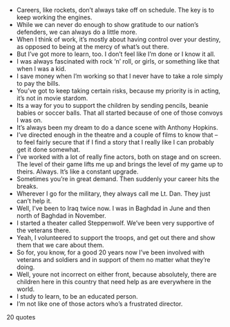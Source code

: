  - Careers, like rockets, don’t always take off on schedule. The key is to keep working the engines.
 - While we can never do enough to show gratitude to our nation’s defenders, we can always do a little more.
 - When I think of work, it’s mostly about having control over your destiny, as opposed to being at the mercy of what’s out there.
 - But I’ve got more to learn, too. I don’t feel like I’m done or I know it all.
 - I was always fascinated with rock ‘n’ roll, or girls, or something like that when I was a kid.
 - I save money when I’m working so that I never have to take a role simply to pay the bills.
 - You’ve got to keep taking certain risks, because my priority is in acting, it’s not in movie stardom.
 - Its a way for you to support the children by sending pencils, beanie babies or soccer balls. That all started because of one of those convoys I was on.
 - It’s always been my dream to do a dance scene with Anthony Hopkins.
 - I’ve directed enough in the theatre and a couple of films to know that – to feel fairly secure that if I find a story that I really like I can probably get it done somewhat.
 - I’ve worked with a lot of really fine actors, both on stage and on screen. The level of their game lifts me up and brings the level of my game up to theirs. Always. It’s like a constant upgrade.
 - Sometimes you’re in great demand. Then suddenly your career hits the breaks.
 - Wherever I go for the military, they always call me Lt. Dan. They just can’t help it.
 - Well, I’ve been to Iraq twice now. I was in Baghdad in June and then north of Baghdad in November.
 - I started a theater called Steppenwolf. We’ve been very supportive of the veterans there.
 - Yeah, I volunteered to support the troops, and get out there and show them that we care about them.
 - So for, you know, for a good 20 years now I’ve been involved with veterans and soldiers and in support of them no matter what they’re doing.
 - Well, youre not incorrect on either front, because absolutely, there are children here in this country that need help as are everywhere in the world.
 - I study to learn, to be an educated person.
 - I’m not like one of those actors who’s a frustrated director.

20 quotes